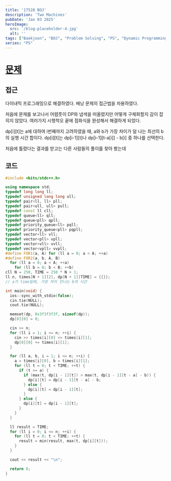 ```yaml
---
title: '17528 BOJ'
description: 'Two Machines'
pubDate: 'Jan 03 2025'
heroImage:
  src: '/blog-placeholder-4.jpg'
  alt: ''
tags: ["Baekjoon", "BOJ", "Problem Solving", "PS", "Dynamic Programming", "DP"]
series: "PS"
---
```


# [문제](https://www.acmicpc.net/problem/17528)

## 접근

다이내믹 프로그래밍으로 해결하였다. 배낭 문제의 접근법을 차용하였다.

처음에 문제를 보고나서 어렴풋이 DP와 냅색을 떠올렸지만 어떻게 구체화할지 감이 잡히지 않았다.
여러가지 시행착오 끝에 점화식을 완성해서 해결하게 되었다.

dp[i][t]는 a에 대하여 i번째까지 고려하였을 때, a와 b가 가장 차이가 덜 나는 최선의 b의 실행 시간 합이다.
dp[i][t]는 dp[i-1][t]나 dp[i-1][t-a[i]] - b[i] 중 하나를 선택한다.

처음에 틀렸다는 결과를 받고는 다른 사람들의 풀이를 찾아 봤는데

## 코드

```c++
#include <bits/stdc++.h>

using namespace std;
typedef long long ll;
typedef unsigned long long ull;
typedef pair<ll, ll> pll;
typedef pair<ull, ull> pull;
typedef const ll cll;
typedef queue<ll> qll;
typedef queue<pll> qpll;
typedef priority_queue<ll> pqll;
typedef priority_queue<pll> pqpll;
typedef vector<ll> vll;
typedef vector<pll> vpll;
typedef vector<vll> vvll;
typedef vector<vpll> vvpll;
#define FOR1(a, A) for (ll a = 0; a < A; ++a)
#define FOR2(a, b, A, B)                                                       \
  for (ll a = 0; a < A; ++a)                                                   \
    for (ll b = 0; b < B; ++b)
cll N = 250, TIME = 250 * N + 1;
ll n, times[N + 1][2], dp[N + 1][TIME] = {{}};
// a가 time일때, 가장 차이 안나는 b의 시간

int main(void) {
  ios::sync_with_stdio(false);
  cin.tie(NULL);
  cout.tie(NULL);

  memset(dp, 0x3f3f3f3f, sizeof(dp));
  dp[0][0] = 0;

  cin >> n;
  for (ll i = 1; i <= n; ++i) {
    cin >> times[i][0] >> times[i][1];
    dp[0][0] += times[i][1];
  }

  for (ll a, b, i = 1; i <= n; ++i) {
    a = times[i][0], b = times[i][1];
    for (ll t = 0; t < TIME; ++t) {
      if (t >= a) {
        if (max(t, dp[i - 1][t]) > max(t, dp[i - 1][t - a] - b)) {
          dp[i][t] = dp[i - 1][t - a] - b;
        } else {
          dp[i][t] = dp[i - 1][t];
        }
      } else {
        dp[i][t] = dp[i - 1][t];
      }
    }
  }

  ll result = TIME;
  for (ll i = 0; i <= n; ++i) {
    for (ll t = 0; t < TIME; ++t) {
      result = min(result, max(t, dp[i][t]));
    }
  }

  cout << result << "\n";

  return 0;
}
```